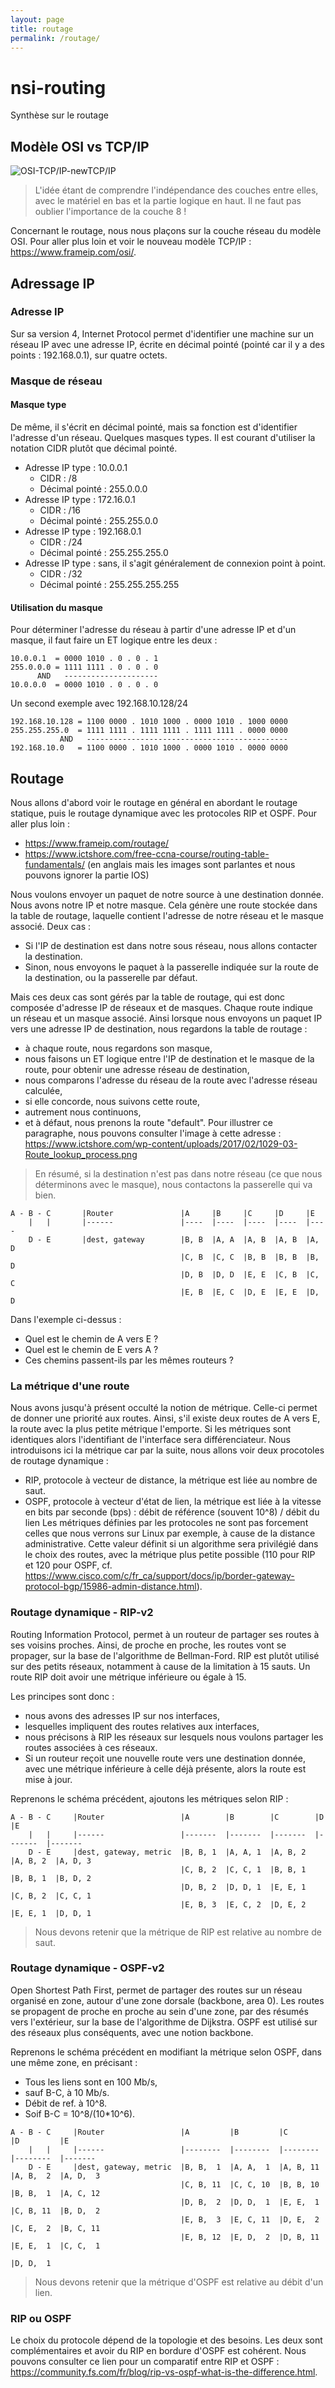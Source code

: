 ```yaml
---
layout: page
title: routage
permalink: /routage/
---
```

# nsi-routing
Synthèse sur le routage

## Modèle OSI vs TCP/IP
![OSI-TCP/IP-newTCP/IP](https://irp.nain-t.net/lib/exe/fetch.php/routage:modeles.gif)
> L'idée étant de comprendre l'indépendance des couches entre elles, avec le matériel en bas et la partie logique en haut.
> Il ne faut pas oublier l'importance de la couche 8 !

Concernant le routage, nous nous plaçons sur la couche réseau du modèle OSI.
Pour aller plus loin et voir le nouveau modèle TCP/IP : https://www.frameip.com/osi/.

## Adressage IP
### Adresse IP
Sur sa version 4, Internet Protocol permet d'identifier une machine sur un réseau IP avec une adresse IP, écrite en décimal pointé (pointé car il y a des points : 192.168.0.1), sur quatre octets.

### Masque de réseau
#### Masque type
De même, il s'écrit en décimal pointé, mais sa fonction est d'identifier l'adresse d'un réseau.
Quelques masques types. Il est courant d'utiliser la notation CIDR plutôt que décimal pointé.
* Adresse IP type : 10.0.0.1
    * CIDR : /8
    * Décimal pointé : 255.0.0.0
* Adresse IP type : 172.16.0.1
    * CIDR : /16
    * Décimal pointé : 255.255.0.0
* Adresse IP type : 192.168.0.1
    * CIDR : /24
    * Décimal pointé : 255.255.255.0
* Adresse IP type : sans, il s'agit généralement de connexion point à point.
    * CIDR : /32
    * Décimal pointé : 255.255.255.255

#### Utilisation du masque
Pour déterminer l'adresse du réseau à partir d'une adresse IP et d'un masque, il faut faire un ET logique entre les deux :
```
10.0.0.1  = 0000 1010 . 0 . 0 . 1
255.0.0.0 = 1111 1111 . 0 . 0 . 0
      AND   ---------------------
10.0.0.0  = 0000 1010 . 0 . 0 . 0
```

Un second exemple avec 192.168.10.128/24
```
192.168.10.128 = 1100 0000 . 1010 1000 . 0000 1010 . 1000 0000
255.255.255.0  = 1111 1111 . 1111 1111 . 1111 1111 . 0000 0000
           AND   ---------------------------------------------
192.168.10.0   = 1100 0000 . 1010 1000 . 0000 1010 . 0000 0000
```

## Routage
Nous allons d'abord voir le routage en général en abordant le routage statique, puis le routage dynamique avec les protocoles RIP et OSPF.
Pour aller plus loin :
- https://www.frameip.com/routage/
- https://www.ictshore.com/free-ccna-course/routing-table-fundamentals/ (en anglais mais les images sont parlantes et nous pouvons ignorer la partie IOS)

Nous voulons envoyer un paquet de notre source à une destination donnée. Nous avons notre IP et notre masque. Cela génère une route stockée dans la table de routage, laquelle contient l'adresse de notre réseau et le masque associé.
Deux cas :
- Si l'IP de destination est dans notre sous réseau, nous allons contacter la destination.
- Sinon, nous envoyons le paquet à la passerelle indiquée sur la route de la destination, ou la passerelle par défaut.

Mais ces deux cas sont gérés par la table de routage, qui est donc composée d'adresse IP de réseaux et de masques. Chaque route indique un réseau et un masque associé. Ainsi lorsque nous envoyons un paquet IP vers une adresse IP de destination, nous regardons la table de routage :
* à chaque route, nous regardons son masque,
* nous faisons un ET logique entre l'IP de destination et le masque de la route, pour obtenir une adresse réseau de destination,
* nous comparons l'adresse du réseau de la route avec l'adresse réseau calculée,
* si elle concorde, nous suivons cette route,
* autrement nous continuons,
* et à défaut, nous prenons la route "default".
Pour illustrer ce paragraphe, nous pouvons consulter l'image à cette adresse : https://www.ictshore.com/wp-content/uploads/2017/02/1029-03-Route_lookup_process.png

> En résumé, si la destination n'est pas dans notre réseau (ce que nous déterminons avec le masque), nous contactons la passerelle qui va bien.

```
A - B - C       |Router               |A     |B     |C     |D     |E
    |   |       |------               |----  |----  |----  |----  |----
    D - E       |dest, gateway        |B, B  |A, A  |A, B  |A, B  |A, D
                                      |C, B  |C, C  |B, B  |B, B  |B, D
                                      |D, B  |D, D  |E, E  |C, B  |C, C
                                      |E, B  |E, C  |D, E  |E, E  |D, D
```
Dans l'exemple ci-dessus :
* Quel est le chemin de A vers E ?
* Quel est le chemin de E vers A ?
* Ces chemins passent-ils par les mêmes routeurs ?

### La métrique d'une route
Nous avons jusqu'à présent occulté la notion de métrique. Celle-ci permet de donner une priorité aux routes. Ainsi, s'il existe deux routes de A vers E, la route avec la plus petite métrique l'emporte. Si les métriques sont identiques alors l'identifiant de l'interface sera différenciateur.
Nous introduisons ici la métrique car par la suite, nous allons voir deux procotoles de routage dynamique :
- RIP, protocole à vecteur de distance, la métrique est liée au nombre de saut.
- OSPF, protocole à vecteur d'état de lien, la métrique est liée à la vitesse en bits par seconde (bps) : débit de référence (souvent 10^8) / débit du lien
Les métriques définies par les protocoles ne sont pas forcement celles que nous verrons sur Linux par exemple, à cause de la distance administrative. Cette valeur définit si un algorithme sera privilégié dans le choix des routes, avec la métrique plus petite possible (110 pour RIP et 120 pour OSPF, cf. https://www.cisco.com/c/fr_ca/support/docs/ip/border-gateway-protocol-bgp/15986-admin-distance.html).

### Routage dynamique - RIP-v2
Routing Information Protocol, permet à un routeur de partager ses routes à ses voisins proches. Ainsi, de proche en proche, les routes vont se propager, sur la base de l'algorithme de Bellman-Ford.
RIP est plutôt utilisé sur des petits réseaux, notamment à cause de la limitation à 15 sauts. Un route RIP doit avoir une métrique inférieure ou égale à 15.

Les principes sont donc :
- nous avons des adresses IP sur nos interfaces,
- lesquelles impliquent des routes relatives aux interfaces,
- nous précisons à RIP les réseaux sur lesquels nous voulons partager les routes associées à ces réseaux.
- Si un routeur reçoit une nouvelle route vers une destination donnée, avec une métrique inférieure à celle déjà présente, alors la route est mise à jour.

Reprenons le schéma précédent, ajoutons les métriques selon RIP :
```
A - B - C     |Router                 |A        |B        |C        |D        |E
    |   |     |------                 |-------  |-------  |-------  |-------  |-------
    D - E     |dest, gateway, metric  |B, B, 1  |A, A, 1  |A, B, 2  |A, B, 2  |A, D, 3
                                      |C, B, 2  |C, C, 1  |B, B, 1  |B, B, 1  |B, D, 2
                                      |D, B, 2  |D, D, 1  |E, E, 1  |C, B, 2  |C, C, 1
                                      |E, B, 3  |E, C, 2  |D, E, 2  |E, E, 1  |D, D, 1
```
> Nous devons retenir que la métrique de RIP est relative au nombre de saut.

### Routage dynamique - OSPF-v2
Open Shortest Path First, permet de partager des routes sur un réseau organisé en zone, autour d'une zone dorsale (backbone, area 0). Les routes se propagent de proche en proche au sein d'une zone, par des résumés vers l'extérieur, sur la base de l'algorithme de Dijkstra.
OSPF est utilisé sur des réseaux plus conséquents, avec une notion backbone.

Reprenons le schéma précédent en modifiant la métrique selon OSPF, dans une même zone, en précisant :
- Tous les liens sont en 100 Mb/s,
- sauf B-C, à 10 Mb/s.
- Débit de ref. à 10^8.
- Soif B-C = 10^8/(10*10^6).
```
A - B - C     |Router                 |A         |B         |C         |D         |E
    |   |     |------                 |--------  |--------  |--------  |--------  |-------
    D - E     |dest, gateway, metric  |B, B,  1  |A, A,  1  |A, B, 11  |A, B,  2  |A, D,  3
                                      |C, B, 11  |C, C, 10  |B, B, 10  |B, B,  1  |A, C, 12
                                      |D, B,  2  |D, D,  1  |E, E,  1  |C, B, 11  |B, D,  2
                                      |E, B,  3  |E, C, 11  |D, E,  2  |C, E,  2  |B, C, 11
                                      |E, B, 12  |E, D,  2  |D, B, 11  |E, E,  1  |C, C,  1
                                                                                  |D, D,  1
```
> Nous devons retenir que la métrique d'OSPF est relative au débit d'un lien.

### RIP ou OSPF
Le choix du protocole dépend de la topologie et des besoins. Les deux sont complémentaires et avoir du RIP en bordure d'OSPF est cohérent.
Nous pouvons consulter ce lien pour un comparatif entre RIP et OSPF : https://community.fs.com/fr/blog/rip-vs-ospf-what-is-the-difference.html.
